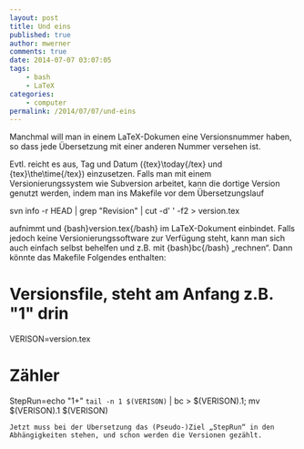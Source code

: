 ```yaml
---
layout: post
title: Und eins
published: true
author: mwerner
comments: true
date: 2014-07-07 03:07:05
tags:
    - bash
    - LaTeX
categories:
    - computer
permalink: /2014/07/07/und-eins
---
```


  Manchmal will man in einem LaTeX-Dokumen eine Versionsnummer haben, so dass jede Übersetzung mit einer anderen Nummer versehen ist.





  Evtl. reicht es aus, Tag und Datum ({tex}\today{/tex} und {tex}\the\time{/tex}) einzusetzen. Falls man mit einem Versionierungssystem wie Subversion arbeitet, kann die dortige Version genutzt werden, indem man ins Makefile vor dem Übersetzungslauf


svn info -r HEAD | grep "Revision" | cut -d' ' -f2 &gt; version.tex



  aufnimmt und {bash}version.tex{/bash} im LaTeX-Dokument einbindet. Falls jedoch keine Versionierungssoftware zur Verfügung steht, kann man sich auch einfach selbst behelfen und z.B. mit {bash}bc{/bash} „rechnen“. Dann könnte das Makefile Folgendes enthalten: 
  
  # Versionsfile, steht am Anfang z.B. "1" drin
VERISON=version.tex
# Zähler
StepRun=echo "1+" `tail -n 1 $(VERISON)` | bc &gt; $(VERISON).1; mv $(VERISON).1 $(VERISON)

  
  
    Jetzt muss bei der Übersetzung das (Pseudo-)Ziel „StepRun“ in den Abhängigkeiten stehen, und schon werden die Versionen gezählt.
  
